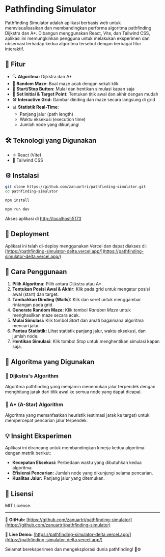 # Pathfinding Simulator

Pathfinding Simulator adalah aplikasi berbasis web untuk memvisualisasikan dan membandingkan performa algoritma pathfinding Dijkstra dan A\*. Dibangun menggunakan React, Vite, dan Tailwind CSS, aplikasi ini memungkinkan pengguna untuk melakukan eksperimen dan observasi terhadap kedua algoritma tersebut dengan berbagai fitur interaktif.

## 🚀 Fitur

- 🔍 **Algoritma:** Dijkstra dan A\*
- 🎲 **Random Maze:** Buat maze acak dengan sekali klik
- 🏁 **Start/Stop Button:** Mulai dan hentikan simulasi kapan saja
- 🎯 **Set Initial & Target Point:** Tentukan titik awal dan akhir dengan mudah
- 🛠️ **Interactive Grid:** Gambar dinding dan maze secara langsung di grid
- 📊 **Statistik Real-Time:**
  - Panjang jalur (path length)
  - Waktu eksekusi (execution time)
  - Jumlah node yang dikunjungi

## 🛠️ Teknologi yang Digunakan

- ⚛️ React (Vite)
- 🎨 Tailwind CSS

## ⚙️ Instalasi

```bash
git clone https://github.com/zanuartri/pathfinding-simulator.git
cd pathfinding-simulator

npm install

npm run dev
```

Akses aplikasi di [http://localhost:5173](http://localhost:5173)

## 🚢 Deployment

Aplikasi ini telah di-deploy menggunakan Vercel dan dapat diakses di:
[https://pathfinding-simulator-delta.vercel.app/](https://pathfinding-simulator-delta.vercel.app/)

## 🧪 Cara Penggunaan

1. **Pilih Algoritma:** Pilih antara Dijkstra atau A\*.
2. **Tentukan Posisi Awal & Akhir:** Klik pada grid untuk mengatur posisi awal (start) dan target.
3. **Tambahkan Dinding (Walls):** Klik dan seret untuk menggambar rintangan pada grid.
4. **Generate Random Maze:** Klik tombol _Random Maze_ untuk menghasilkan maze secara acak.
5. **Mulai Simulasi:** Klik tombol _Start_ dan amati bagaimana algoritma mencari jalur.
6. **Pantau Statistik:** Lihat statistik panjang jalur, waktu eksekusi, dan jumlah node.
7. **Hentikan Simulasi:** Klik tombol _Stop_ untuk menghentikan simulasi kapan saja.

## 🧠 Algoritma yang Digunakan

### 🔹 Dijkstra's Algorithm

Algoritma pathfinding yang menjamin menemukan jalur terpendek dengan menghitung jarak dari titik awal ke semua node yang dapat dicapai.

### 🔹 A\* (A-Star) Algorithm

Algoritma yang memanfaatkan heuristik (estimasi jarak ke target) untuk mempercepat pencarian jalur terpendek.

## 💡 Insight Eksperimen

Aplikasi ini dirancang untuk membandingkan kinerja kedua algoritma dengan metrik berikut:

- **Kecepatan Eksekusi:** Perbedaan waktu yang dibutuhkan kedua algoritma.
- **Efisiensi Pencarian:** Jumlah node yang dikunjungi selama pencarian.
- **Kualitas Jalur:** Panjang jalur yang ditemukan.

## 📄 Lisensi

MIT License.

---

🔗 **GitHub:** [https://github.com/zanuartri/pathfinding-simulator](https://github.com/zanuartri/pathfinding-simulator)

🚀 **Live Demo:** [https://pathfinding-simulator-delta.vercel.app/](https://pathfinding-simulator-delta.vercel.app/)

Selamat bereksperimen dan mengeksplorasi dunia pathfinding! 🧠⚙️
